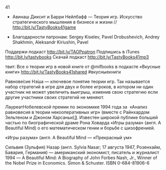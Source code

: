 41
+ Авинаш Диксит и Барри Нейлбафф — Теория игр. Искусство стратегического мышления в бизнесе и жизни // http://bit.ly/TastyBooks41game

+ Благодарности патронам: Sergey Kiselev, Pavel Drobushevich, Andrey Shakhmin, Aleksandr Kiriushin, Pavel

Поддержи подкаст http://bit.ly/TAOPpatron
Подпишись в iTunes http://bit.ly/tastybooks
Скачай подкаст http://bit.ly/TastyBooks41mp3

твит:
Все о теории игр в новой книге от @mifbooks в подкасте «Вкусные книги» http://bit.ly/TastyBooks41shared #вкусныекниги



Равнове́сие Нэ́ша — ключевое понятие теории игр. Так называется набор стратегий в игре для двух и более игроков, в котором ни один участник не может увеличить выигрыш, изменив свою стратегию если другие участники своих стратегий не меняют.


ЛауреатНобелевской премии по экономике 1994 года за  «Анализ равновесия в теории некооперативных игр» (вместе с Райнхардом Зельтеном и Джоном Харсаньи)[3](). Известен широкой публике большей частью по биографической драме Рона Ховарда «Игры разума» (англ. A Beautiful Mind) о его математическом гении и борьбе с шизофренией.


«Игры разума» (англ. A Beautiful Mind — «Прекрасный ум»

Сильвия (Зульфия) Назар (англ. Sylvia Nasar; 17 августа 1947, Розенхайм, Бавария, Германия) — американский экономист, писатель и журналист
1994 — A Beautiful Mind: A Biography of John Forbes Nash, Jr., Winner of the Nobel Prize in Economics. Simon & Schuster. ISBN 0-684-81906-6

